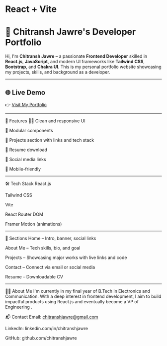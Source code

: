 # React + Vite

# 🚀 Chitransh Jawre's Developer Portfolio

Hi, I'm **Chitransh Jawre** – a passionate **Frontend Developer** skilled in **React.js**, **JavaScript**, and modern UI frameworks like **Tailwind CSS**, **Bootstrap**, and **Chakra UI**. This is my personal portfolio website showcasing my projects, skills, and background as a developer.

---

## 🌐 Live Demo

👉 [Visit My Portfolio](https://your-live-portfolio-link.com)

--- 
🧠 Features
🧑‍💻 Clean and responsive UI

🧩 Modular components

🚀 Projects section with links and tech stack

💼 Resume download

🔗 Social media links

📱 Mobile-friendly

---

🛠️ Tech Stack
React.js

Tailwind CSS

Vite

React Router DOM

Framer Motion (animations)

---

📌 Sections
Home – Intro, banner, social links

About Me – Tech skills, bio, and goal

Projects – Showcasing major works with live links and code

Contact – Connect via email or social media

Resume – Downloadable CV 

---


🧑‍🎓 About Me
I'm currently in my final year of B.Tech in Electronics and Communication. With a deep interest in frontend development, I aim to build impactful products using React.js and eventually become a VP of Engineering .

📬 Contact
Email: chitranshjawre@gmail.com

LinkedIn: linkedin.com/in/chitranshjawre

GitHub: github.com/chitranshjawre
